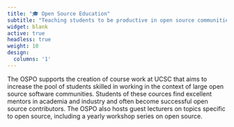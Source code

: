 ```yaml
---
title: "🎓 Open Source Education"
subtitle: "Teaching students to be productive in open source communities."
widget: blank
active: true
headless: true
weight: 10
design:
  columns: '1'
---
```


The OSPO supports the creation of course work at UCSC that aims to increase the pool of students skilled in working in the context of large open source software communities. Students of these cources find excellent mentors in academia and industry and often become successful open source contributors. The OSPO also hosts guest lecturers on topics specific to open source, including a yearly workshop series on open source.
